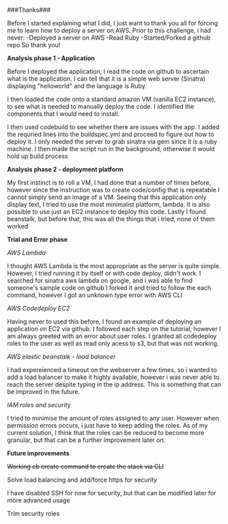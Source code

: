 ###Thanks###

Before I started explaining what I did, I just want to thank you all for forcing me to learn how to deploy a server on AWS. 
Prior to this challenge, i had never:
-Deployed a server on AWS
-Read Ruby
-Started/Forked a github repo
So thank you!

**Analysis phase 1 - Application**

Before I deployed the application, I read the code on github to ascertain what is the application.
I can tell that it is a simple web server (Sinatra) displaying "helloworld" and the language is Ruby.

I then loaded the code onto a standard amazon VM (vanilla EC2 instance), to see what is needed to manually deploy the code.
I identified the components that I would need to install.


I then used codebuild to see whether there are issues with the app. 
I added the requried lines into the buildspec.yml and proceed to figure out how to deploy it.
I only needed the server to grab sinatra via gem since it is a ruby machine.
I then made the script run in the background, otherwise it would hold up build process

**Analysis phase 2 - deployment platform**

My first instinct is to roll a VM, I had done that a  number of times before, however since the instruction was to create code/config that is repeatable
I cannot simply send an image of a VM.
Seeing that this application only display text, I tried to use the most minimalist platform, lambda.
It is also possible to use just an EC2 instance to deploy this code.
Lastly I found beanstalk, but before that, this was all the things that i tried, none of them worked

**Trial and Error phase**

*AWS Lambda*

I thought AWS Lambda is the most appropriate as the server is quite simple. 
However, I tried running it by itself or with code deploy, didn't work.
I searched for sinatra aws lambda on google, and i was able to find someone's sample code on github
I forked it and tried to follow the each command, however I got an unknown type error with AWS CLI


*AWS Codedeploy EC2*

Having never to used this before, I found an example of deploying an application on EC2 via github.
I followed each step on the tutorial, however I am always greeted with an error about user roles.
I granted all codedeploy roles to the user as well as read only acess to s3, but that was not working.

*AWS elastic beanstalk - load balancer*

I had expereienced a timeout on the webserver a few times, so i wanted to add a load balancer to make it highly available, however i was never able to reach the server despite typing in the ip address. This is something that can be improved in the future.

*IAM roles and security*

I tried to minimise the amount of roles assigned to any user. However when permission errors occurs, i just have to keep adding the roles. As of my current solution, I think that the roles can be reduced to become more granular, but that can be a further improvement later on.

**Future improvements**

~~Working eb create command to create the stack via CLI~~

Solve load balancing and add/force https for security

I have disabled SSH for now for security, but that can be modified later for more advanced usage

Trim security roles
